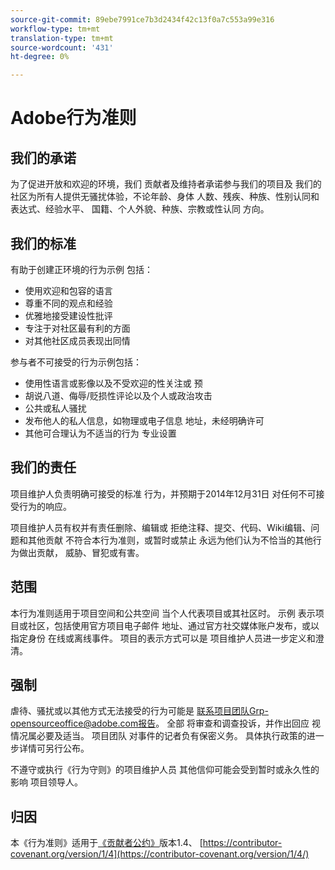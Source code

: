 ```yaml
---
source-git-commit: 89ebe7991ce7b3d2434f42c13f0a7c553a99e316
workflow-type: tm+mt
translation-type: tm+mt
source-wordcount: '431'
ht-degree: 0%

---
```

# Adobe行为准则

## 我们的承诺

为了促进开放和欢迎的环境，我们
贡献者及维持者承诺参与我们的项目及
我们的社区为所有人提供无骚扰体验，不论年龄、身体
人数、残疾、种族、性别认同和表达式、经验水平、
国籍、个人外貌、种族、宗教或性认同
方向。

## 我们的标准

有助于创建正环境的行为示例
包括：

* 使用欢迎和包容的语言
* 尊重不同的观点和经验
* 优雅地接受建设性批评
* 专注于对社区最有利的方面
* 对其他社区成员表现出同情

参与者不可接受的行为示例包括：

* 使用性语言或影像以及不受欢迎的性关注或
预
* 胡说八道、侮辱/贬损性评论以及个人或政治攻击
* 公共或私人骚扰
* 发布他人的私人信息，如物理或电子信息
地址，未经明确许可
* 其他可合理认为不适当的行为
专业设置

## 我们的责任

项目维护人负责明确可接受的标准
行为，并预期于2014年12月31日
对任何不可接受行为的响应。

项目维护人员有权并有责任删除、编辑或
拒绝注释、提交、代码、Wiki编辑、问题和其他贡献
不符合本行为准则，或暂时或禁止
永远为他们认为不恰当的其他行为做出贡献，
威胁、冒犯或有害。

## 范围

本行为准则适用于项目空间和公共空间
当个人代表项目或其社区时。 示例
表示项目或社区，包括使用官方项目电子邮件
地址、通过官方社交媒体账户发布，或以指定身份
在线或离线事件。 项目的表示方式可以是
项目维护人员进一步定义和澄清。

## 强制

虐待、骚扰或以其他方式无法接受的行为可能是
联系项目团队Grp-opensourceoffice@adobe.com报告。 全部
将审查和调查投诉，并作出回应
视情况属必要及适当。 项目团队
对事件的记者负有保密义务。
具体执行政策的进一步详情可另行公布。

不遵守或执行《行为守则》的项目维护人员
其他信仰可能会受到暂时或永久性的影响
项目领导人。

## 归因

本《行为准则》适用于[《贡献者公约》](https://contributor-covenant.org)版本1.4、
[https://contributor-covenant.org/version/1/4](https://contributor-covenant.org/version/1/4/)
